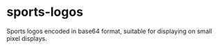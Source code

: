 # sports-logos
Sports logos encoded in base64 format, suitable for displaying on small pixel displays.
